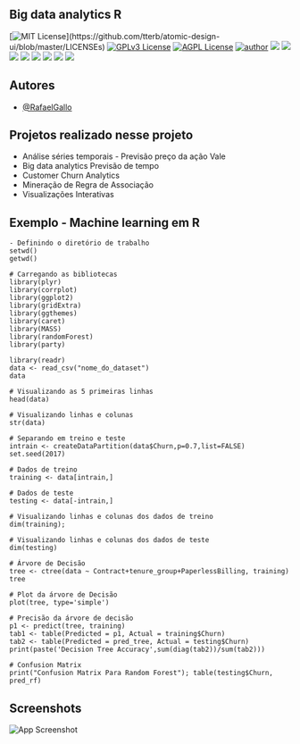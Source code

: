 ## Big data analytics R

[![MIT License](https://img.shields.io/apm/l/atomic-design-ui.svg?)](https://github.com/tterb/atomic-design-ui/blob/master/LICENSEs)
[![GPLv3 License](https://img.shields.io/badge/License-GPL%20v3-yellow.svg)](https://opensource.org/licenses/)
[![AGPL License](https://img.shields.io/badge/license-AGPL-blue.svg)](http://www.gnu.org/licenses/agpl-3.0)
[![author](https://img.shields.io/badge/author-RafaelGallo-red.svg)](https://github.com/RafaelGallo?tab=repositories) 
[![](https://img.shields.io/badge/R-3.6.0-red.svg)](https://www.r-project.org/)
[![](https://img.shields.io/badge/ggplot2-white.svg)](https://ggplot2.tidyverse.org/)
[![](https://img.shields.io/badge/dplyr-blue.svg)](https://dplyr.tidyverse.org/)
[![](https://img.shields.io/badge/readr-green.svg)](https://readr.tidyverse.org/)
[![](https://img.shields.io/badge/ggvis-black.svg)](https://ggvis.tidyverse.org/)
[![](https://img.shields.io/badge/Shiny-red.svg)](https://shiny.tidyverse.org/)
[![](https://img.shields.io/badge/plotly-green.svg)](https://plotly.com/)
[![](https://img.shields.io/badge/Caret-orange.svg)](https://caret.tidyverse.org/)



## Autores

- [@RafaelGallo](https://github.com/RafaelGallo)


## Projetos realizado nesse projeto

- Análise séries temporais - Previsão preço da ação Vale
- Big data analytics Previsão de tempo
- Customer Churn Analytics 
- Mineração de Regra de Associação
- Visualizações Interativas 


## Exemplo - Machine learning em R

```
- Definindo o diretório de trabalho
setwd()
getwd()

# Carregando as bibliotecas
library(plyr)
library(corrplot)
library(ggplot2)
library(gridExtra)
library(ggthemes)
library(caret)
library(MASS)
library(randomForest)
library(party)

library(readr)
data <- read_csv("nome_do_dataset")
data 

# Visualizando as 5 primeiras linhas
head(data)

# Visualizando linhas e colunas
str(data)

# Separando em treino e teste
intrain <- createDataPartition(data$Churn,p=0.7,list=FALSE)
set.seed(2017)

# Dados de treino
training <- data[intrain,]

# Dados de teste
testing <- data[-intrain,]

# Visualizando linhas e colunas dos dados de treino
dim(training); 

# Visualizando linhas e colunas dos dados de teste
dim(testing)

# Árvore de Decisão
tree <- ctree(data ~ Contract+tenure_group+PaperlessBilling, training)
tree

# Plot da árvore de Decisão
plot(tree, type='simple')

# Precisão da árvore de decisão
p1 <- predict(tree, training)
tab1 <- table(Predicted = p1, Actual = training$Churn)
tab2 <- table(Predicted = pred_tree, Actual = testing$Churn)
print(paste('Decision Tree Accuracy',sum(diag(tab2))/sum(tab2)))

# Confusion Matrix
print("Confusion Matrix Para Random Forest"); table(testing$Churn, pred_rf)

```


## Screenshots

![App Screenshot](https://cienciaenegocios.com/wp-content/uploads/2018/10/implement-1.png)
